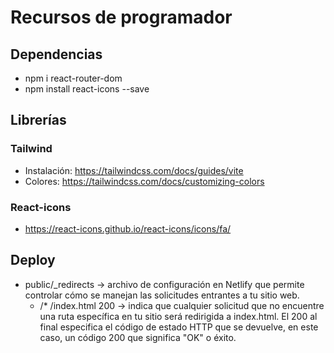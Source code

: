 # Recursos de programador

## Dependencias  

- npm i react-router-dom  
- npm install react-icons --save

## Librerías

### Tailwind
- Instalación: https://tailwindcss.com/docs/guides/vite
- Colores: https://tailwindcss.com/docs/customizing-colors

### React-icons
- https://react-icons.github.io/react-icons/icons/fa/

## Deploy
- public/_redirects -> archivo de configuración en Netlify que permite controlar cómo se manejan las solicitudes entrantes a tu sitio web. 
    - /* /index.html 200 -> indica que cualquier solicitud que no encuentre una ruta específica en tu sitio será redirigida a index.html. El 200 al final especifica el código de estado HTTP que se devuelve, en este caso, un código 200 que significa "OK" o éxito.